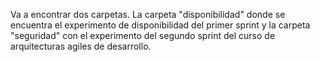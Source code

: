 Va a encontrar dos carpetas. La carpeta "disponibilidad" donde se encuentra el experimento de disponibilidad del primer sprint y la carpeta "seguridad" con el experimento del segundo sprint del curso de arquitecturas agiles de desarrollo.
